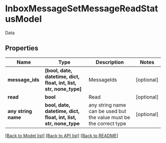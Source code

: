 # InboxMessageSetMessageReadStatusModel

Data

## Properties
Name | Type | Description | Notes
------------ | ------------- | ------------- | -------------
**message_ids** | **[bool, date, datetime, dict, float, int, list, str, none_type]** | MessageIds | [optional] 
**read** | **bool** | Read | [optional] 
**any string name** | **bool, date, datetime, dict, float, int, list, str, none_type** | any string name can be used but the value must be the correct type | [optional]

[[Back to Model list]](../README.md#documentation-for-models) [[Back to API list]](../README.md#documentation-for-api-endpoints) [[Back to README]](../README.md)


